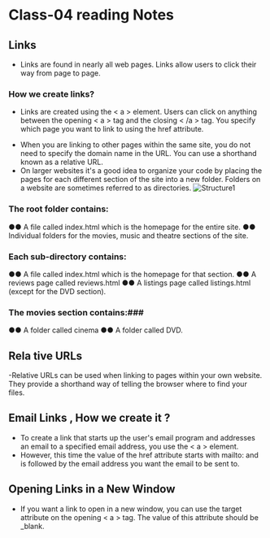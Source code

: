 # Class-04 reading Notes #

## Links ##
- Links are found in nearly all web pages. Links allow users to click their way from page to page.

### How we create links? ### 
- Links are created using the < a > element. Users can click on anything between the opening < a > tag and the closing < /a > tag. You specify which page you want to link to using the href attribute.

 * When you are linking to other pages within the same site, you do not need to specify the domain name in the URL. You can use a shorthand known as a relative URL.
 * On larger websites it's a good idea to organize your code by placing the pages for each different section of the site into a new folder. Folders on a website are sometimes referred to as directories.
  ![Structure1](https://docs.jboss.org/jbossas/guides/installguide/r1/en/html/images/jboss_directory_structure.jpg)
  
### The root folder contains: ###
 ●● A file called index.html which is the homepage for the entire site.
 ●● Individual folders for the movies, music and theatre sections of the site.

### Each sub-directory contains: ###
 ●● A file called index.html which is the homepage for that section.
 ●● A reviews page called reviews.html
 ●● A listings page called listings.html (except for the DVD section).
 
### The movies section contains:###
 ●● A folder called cinema
 ●● A folder called DVD.
 
## Rela tive URLs ##
 -Relative URLs can be used when linking to pages within your own website. They provide a shorthand way of telling the browser where to find your files.
 
## Email Links , How we create it ? ##
 - To create a link that starts up the user's email program and addresses an email to a specified email address, you use the < a > element.
 - However, this time the value of the href attribute starts with mailto: and is followed by the email address you want the email to be sent to.
 
## Opening Links in a New Window ##
 - If you want a link to open in a new window, you can use the target attribute on the opening < a > tag. The value of this attribute should be _blank.

